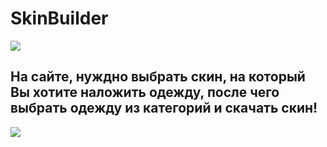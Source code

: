 <h1>SkinBuilder</h1>
<img src="https://github.com/skinbuildermd/skinbuildermd.github.io/assets/68651897/f8a055d1-bf07-4816-952e-5f16861bd1fa">

<h2>На сайте, нуждно выбрать скин, на который Вы хотите наложить одежду, после чего выбрать одежду из категорий и скачать скин!</h2>
<img src="https://github.com/skinbuildermd/skinbuildermd.github.io/assets/68651897/315ef24b-1380-4cd2-90dc-ae4ef97d3d33">
